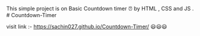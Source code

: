 This simple project is on Basic Countdown timer ⏰ by HTML , CSS and JS . # Countdown-Timer

visit link :- https://sachin027.github.io/Countdown-Timer/  😃😃😃
